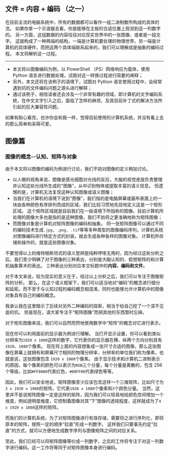 ## 文件 = 内容 + 编码 （之一）

在目前主流的电脑系统中，所有的数据都可以看作一组二进制数所构成的具体的流。
如果你拿一个示波器去看，你是能够在主板的合适位置上观测到这一列数字的。
另一方面，这组数据的内容往往对应现实世界中的一张图像、或者是一段文字。
这就构成了一种两端的结构，一端是计算机要处理的物理世界，另一端是计算机的具体硬件，而把这两个具体端联系起来的，我们可以理解成是抽象的编码过程。
本文将解析这一过程。

---

- 本文将以图像编码为例，以 PowerShell （PS）网络响应为载体，使用 Python 语言进行数据处理，试图对这一转换过程进行简要的阐释；
- 另外，本文还将在该例子的语境下，试图对 Python 语言使用过程中，会经常遇到坑的文件编码问题之源头进行解释；
- 通过该例子，相信读者还会涉及一个非常有趣的领域，即计算机的文字编码系统，在中文文字引入之后，面临了怎样的麻烦，及其目前补丁式的解决方法所引起的巨大兼容性问题。

如果有耐心看完，也许你会和我一样，觉得目前使用的计算机系统，并没有看上去的那么简单和呆萌可爱。

## 图像篇

### 图像的概念--认知、矩阵与对象

由于本文将以图像的编码为例进行讨论，我们不妨对图像的定义稍加讨论。

- 以人眼的视角来说，图像是感光细胞对光线的反应，大脑的视觉皮层负责整理并认知这些光线所生成的“图像”，从中识别物体或提取丰富的语义信息。
  但遗憾的是，计算机无法复现这种认知图像或语义图像；
- 当我们在计算机的语境下说到“图像”，我们指的是电脑屏幕或画布表面上的一块由各种颜色有序排列而成的区域，我们比较习惯地先验地定义这是一个矩形区域。
  这个矩阵区域就是目前我们在一般语境下所指称的图像。目前计算机所处理的图像大多也是指的是这种图像，我们不妨将之更准确地称为矩阵图像；
- 而图像对象是计算机对矩阵图像的编码和抽象。
  同一张矩阵图像可以通过不同的编码技术生成`.jpg, .png, .tif`等等多种类型的图像编码序列，计算机系统对图像编码进行特定方式的封装，就会生成各种各样的图像对象。
  计算机所存储和操作的，就是这些图像对象。

不要觉得以上的维特根斯坦式的语义思辨是纯粹啰嗦无用的，因为经过这些分析之后，我们至少明确了对于图像的三种表达，分别是大脑认知的、假想矩阵的和计算机抽象算术的表达。
三种表达分别对应本文标题中的**内容、编码和文件**。

对于本文来说，较为现实的意义在于，经过以上分析之后，我们可以专注于图像矩阵的分析。
那么，在这个语义框架下，我们可以适当地对“编码”的概念进行细分和延拓，而不至于与认知过程的编码概念相混淆，同时也能够允许计算机中的图像对象具有自己的编码概念。

我承认我在这里暗示了后续对另外二种编码的探索，相当于给自己挖了一个深不见底的坑。
但是现在，请大家专注于“矩阵图像”而把其他的东西暂时忘掉。

对于矩形图像来说，我们可以自然而然地使用数学中“矩阵”的概念对它进行表示。

现在你可以利用面前的显示器为例进行理解。
当打开显示设置，你可以看到类似分辨率为`1920 x 1080`这样的数字，它代表你的显示器在横、纵两个方向分别具有`1920`、`1080`个像素。
现在将上面的内容想象成一张尺寸合适的图像，那么这张图像在屏幕上就拥有和屏幕尺寸相同的物理分辨率，分辨率的单位我们称为像素，也就是说，这张图像包含 `1920 x 1080`个像素。
由于显示技术和计算机二进制表示的原因，每个像素的颜色可以表示为`RGB`三个分量，每个分量是离散的，包含 256 个等级，比如`#FF0000`代表红色，`#00FF00`代表绿色等等。

因此，我们可以安全地说，矩阵图像至少应该包含这样一个三维矩阵，比如尺寸为 `3 x 1920 x 1080`的矩阵，它代表`1920 x 1080`个像素和`3`个颜色分量。
当然，这里并不是说矩阵图像一定是这样的矩阵，因为我们可以轻易地给颜色空间增加一个维度，例如透明度维度，它控制着图像对其“下”图像的透视程度，这样就成为了`4 x 1920 x 1080`这样的矩阵。

而我们的计算机系统，为了对矩阵图像进行有效存储，需要将之进行序列化，即将原本的矩阵，按照一定的顺序“拉直”形成一列数字。
这样我们只要事先约定“拉直”的方式，就可以方便地生成数字序列与图像矩阵之间的对应关系。

至此，我们已经可以将矩阵图像等价成一列数字，之后的工作将专注于对这一列数字进行编码。这一工作将等同于对矩阵图像本身进行编码。

